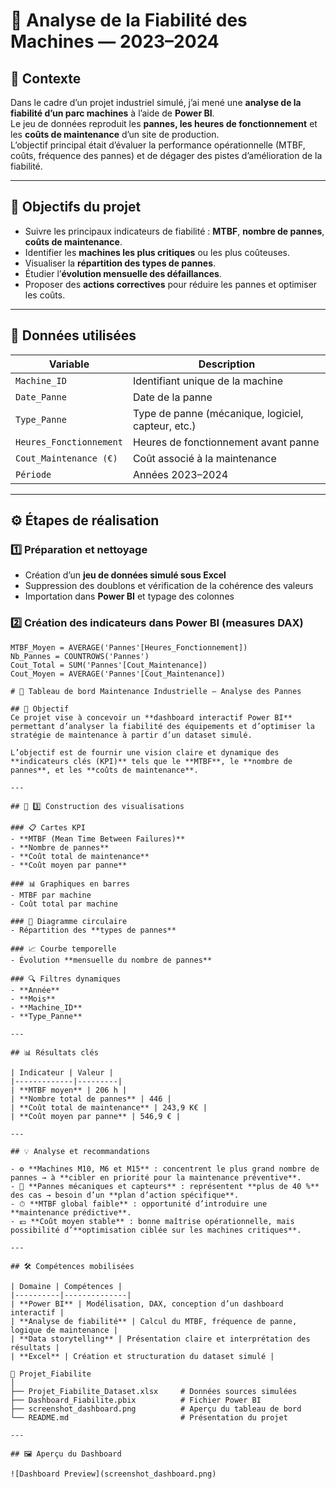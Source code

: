 # 🔧 Analyse de la Fiabilité des Machines — 2023–2024

## 📄 Contexte  
Dans le cadre d’un projet industriel simulé, j’ai mené une **analyse de la fiabilité d’un parc machines** à l’aide de **Power BI**.  
Le jeu de données reproduit les **pannes, les heures de fonctionnement** et les **coûts de maintenance** d’un site de production.  
L’objectif principal était d’évaluer la performance opérationnelle (MTBF, coûts, fréquence des pannes) et de dégager des pistes d’amélioration de la fiabilité.

---

## 🎯 Objectifs du projet  
- Suivre les principaux indicateurs de fiabilité : **MTBF**, **nombre de pannes**, **coûts de maintenance**.  
- Identifier les **machines les plus critiques** ou les plus coûteuses.  
- Visualiser la **répartition des types de pannes**.  
- Étudier l’**évolution mensuelle des défaillances**.  
- Proposer des **actions correctives** pour réduire les pannes et optimiser les coûts.

---

## 🧩 Données utilisées  
| Variable | Description |
|-----------|-------------|
| `Machine_ID` | Identifiant unique de la machine |
| `Date_Panne` | Date de la panne |
| `Type_Panne` | Type de panne (mécanique, logiciel, capteur, etc.) |
| `Heures_Fonctionnement` | Heures de fonctionnement avant panne |
| `Cout_Maintenance (€)` | Coût associé à la maintenance |
| `Période` | Années 2023–2024 |

---

## ⚙️ Étapes de réalisation  

### 1️⃣ Préparation et nettoyage  
- Création d’un **jeu de données simulé sous Excel**  
- Suppression des doublons et vérification de la cohérence des valeurs  
- Importation dans **Power BI** et typage des colonnes  

### 2️⃣ Création des indicateurs dans Power BI (measures DAX)
```DAX
MTBF_Moyen = AVERAGE('Pannes'[Heures_Fonctionnement])
Nb_Pannes = COUNTROWS('Pannes')
Cout_Total = SUM('Pannes'[Cout_Maintenance])
Cout_Moyen = AVERAGE('Pannes'[Cout_Maintenance])

# 🧠 Tableau de bord Maintenance Industrielle – Analyse des Pannes

## 🎯 Objectif
Ce projet vise à concevoir un **dashboard interactif Power BI** permettant d’analyser la fiabilité des équipements et d’optimiser la stratégie de maintenance à partir d’un dataset simulé.  

L’objectif est de fournir une vision claire et dynamique des **indicateurs clés (KPI)** tels que le **MTBF**, le **nombre de pannes**, et les **coûts de maintenance**.

---

## 🧩 3️⃣ Construction des visualisations

### 📋 Cartes KPI
- **MTBF (Mean Time Between Failures)**  
- **Nombre de pannes**  
- **Coût total de maintenance**  
- **Coût moyen par panne**

### 📊 Graphiques en barres
- MTBF par machine  
- Coût total par machine  

### 🥧 Diagramme circulaire
- Répartition des **types de pannes**

### 📈 Courbe temporelle
- Évolution **mensuelle du nombre de pannes**

### 🔍 Filtres dynamiques
- **Année**  
- **Mois**  
- **Machine_ID**  
- **Type_Panne**

---

## 📊 Résultats clés

| Indicateur | Valeur |
|-------------|---------|
| **MTBF moyen** | 206 h |
| **Nombre total de pannes** | 446 |
| **Coût total de maintenance** | 243,9 K€ |
| **Coût moyen par panne** | 546,9 € |

---

## 💡 Analyse et recommandations

- ⚙️ **Machines M10, M6 et M15** : concentrent le plus grand nombre de pannes → à **cibler en priorité pour la maintenance préventive**.  
- 🔧 **Pannes mécaniques et capteurs** : représentent **plus de 40 %** des cas → besoin d’un **plan d’action spécifique**.  
- ⏱ **MTBF global faible** : opportunité d’introduire une **maintenance prédictive**.  
- 💶 **Coût moyen stable** : bonne maîtrise opérationnelle, mais possibilité d’**optimisation ciblée sur les machines critiques**.

---

## 🛠 Compétences mobilisées

| Domaine | Compétences |
|----------|--------------|
| **Power BI** | Modélisation, DAX, conception d’un dashboard interactif |
| **Analyse de fiabilité** | Calcul du MTBF, fréquence de panne, logique de maintenance |
| **Data storytelling** | Présentation claire et interprétation des résultats |
| **Excel** | Création et structuration du dataset simulé |

📂 Projet_Fiabilite
│
├── Projet_Fiabilite_Dataset.xlsx     # Données sources simulées  
├── Dashboard_Fiabilite.pbix          # Fichier Power BI  
├── screenshot_dashboard.png          # Aperçu du tableau de bord  
└── README.md                         # Présentation du projet  

---

## 🖼️ Aperçu du Dashboard

![Dashboard Preview](screenshot_dashboard.png)

